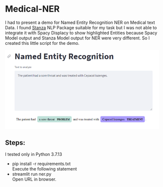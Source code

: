 # Medical-NER
I had to present a demo for Named Entity Recognition NER on Medical text Data. I found [Stanza](https://stanfordnlp.github.io/stanza/biomed_model_usage.html) NLP Package suitable for my task but I was not able to integrate it with Spacy Displacy to show highlighted Entities because Spacy Model output and Stanza Model output for NER were very different. So I created this little script for the demo.


![Demo NER](Demo_ner.PNG?raw=true "Title")



## Steps:
I tested only in Python 3.7.13
- pip install -r requirements.txt <br>
Execute the following statement
- streamlit run ner.py <br>
Open URL in browser.
